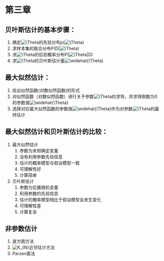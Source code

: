 # 第三章

## 贝叶斯估计的基本步骤：

1. 确定<img src="https://latex.codecogs.com/gif.latex?\inline&space;\Theta" title="\Theta" />的先验分布p(<img src="https://latex.codecogs.com/gif.latex?\inline&space;\Theta" title="\Theta" />)
1. 求样本集的联合分布P(D|<img src="https://latex.codecogs.com/gif.latex?\inline&space;\Theta" title="\Theta" />)
1. 求<img src="https://latex.codecogs.com/gif.latex?\inline&space;\Theta" title="\Theta" />的后验概率分布P(<img src="https://latex.codecogs.com/gif.latex?\inline&space;\Theta" title="\Theta" />|D)
1. 求<img src="https://latex.codecogs.com/gif.latex?\inline&space;\Theta" title="\Theta" />的贝叶斯估计量<img src="https://latex.codecogs.com/gif.latex?\inline&space;\widehat{\Theta}" title="\widehat{\Theta}" />

## 最大似然估计：

1. 给出似然函数(对数似然函数)的形式
1. 对似然函数（对数似然函数）进行关于参数<img src="https://latex.codecogs.com/gif.latex?\inline&space;\Theta" title="\Theta" />的求导，并求得倒数为0的参数值<img src="https://latex.codecogs.com/gif.latex?\inline&space;\widehat{\Theta}" title="\widehat{\Theta}" />
1. 选择对应最大似然函数的参数值<img src="https://latex.codecogs.com/gif.latex?\inline&space;\widehat{\Theta}" title="\widehat{\Theta}" />作为对参数<img src="https://latex.codecogs.com/gif.latex?\inline&space;\Theta" title="\Theta" />的最终估计

## 最大似然估计和贝叶斯估计的比较：

1. 最大似然估计
    1. 参数为未知确定变量
    1. 没有利用参数先验信息
    1. 估计的概率模型与假设模型一致
    1. 可理解性好
    1. 计算简单
1. 贝叶斯估计
    1. 参数为位置随机变量
    2. 利用参数的先验信息
    3. 估计的概率模型相比于假设模型会发生变化
    4. 可理解性差
    5. 计算复杂

## 非参数估计

1. 直方图方法
2. <img src="https://latex.codecogs.com/gif.latex?\inline&space;K_{N}" title="K_{N}" />近邻估计方法
3. Parzen窗法